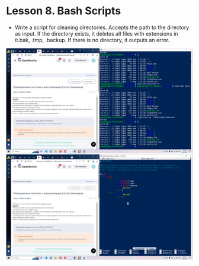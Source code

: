 # Lesson 8. Bash Scripts

* Write a script for cleaning directories.
Accepts the path to the directory as input.
If the directory exists, it deletes all files with extensions in it.bak, .tmp, .backup.
If there is no directory, it outputs an error.

![Screenshot](/ScreenShot/Lesson_8.%20Part_1.png)
![Screenshot](/ScreenShot/Lesson_8.%20Part_2.png)